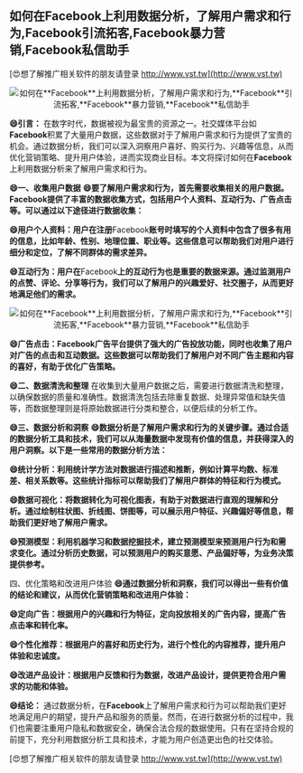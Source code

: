 ## **如何在**Facebook**上利用数据分析，了解用户需求和行为,**Facebook**引流拓客,**Facebook**暴力营销,**Facebook**私信助手**

[😍想了解推广相关软件的朋友请登录 http://www.vst.tw](http://www.vst.tw)

 <center><img src="https://vst.tw/MP4/tuiguang/png/8.png" alt="如何在**Facebook**上利用数据分析，了解用户需求和行为,**Facebook**引流拓客,**Facebook**暴力营销,**Facebook**私信助手"></center>

**😄引言：**
在数字时代，数据被视为最宝贵的资源之一。社交媒体平台如**Facebook**积累了大量用户数据，这些数据对于了解用户需求和行为提供了宝贵的机会。通过数据分析，我们可以深入洞察用户喜好、购买行为、兴趣等信息，从而优化营销策略、提升用户体验，进而实现商业目标。本文将探讨如何在**Facebook**上利用数据分析来了解用户需求和行为。

**😄一、收集用户数据**
**😄要了解用户需求和行为，首先需要收集相关的用户数据。**Facebook**提供了丰富的数据收集方式，包括用户个人资料、互动行为、广告点击等。可以通过以下途径进行数据收集：**

**😄用户个人资料：用户在注册**Facebook**账号时填写的个人资料中包含了很多有用的信息，比如年龄、性别、地理位置、职业等。这些信息可以帮助我们对用户进行细分和定位，了解不同群体的需求差异。**

**😄互动行为：用户在**Facebook**上的互动行为也是重要的数据来源。通过监测用户的点赞、评论、分享等行为，我们可以了解用户的兴趣爱好、社交圈子，从而更好地满足他们的需求。**

 <center><img src="https://vst.tw/MP4/tuiguang/png/8.png" alt="如何在**Facebook**上利用数据分析，了解用户需求和行为,**Facebook**引流拓客,**Facebook**暴力营销,**Facebook**私信助手"></center>

**😄广告点击：**Facebook**广告平台提供了强大的广告投放功能，同时也收集了用户对广告的点击和互动数据。这些数据可以帮助我们了解用户对不同广告主题和内容的喜好，有助于优化广告策略。**

**😄二、数据清洗和整理**
在收集到大量用户数据之后，需要进行数据清洗和整理，以确保数据的质量和准确性。数据清洗包括去除重复数据、处理异常值和缺失值等，而数据整理则是将原始数据进行分类和整合，以便后续的分析工作。

**😄三、数据分析和洞察**
**😄数据分析是了解用户需求和行为的关键步骤。通过合适的数据分析工具和技术，我们可以从海量数据中发现有价值的信息，并获得深入的用户洞察。以下是一些常用的数据分析方法：**

**😄统计分析：利用统计学方法对数据进行描述和推断，例如计算平均数、标准差、相关系数等。这些统计指标可以帮助我们了解用户群体的特征和行为模式。**

**😄数据可视化：将数据转化为可视化图表，有助于对数据进行直观的理解和分析。通过绘制柱状图、折线图、饼图等，可以展示用户特征、兴趣偏好等信息，帮助我们更好地了解用户需求。**

**😄预测模型：利用机器学习和数据挖掘技术，建立预测模型来预测用户行为和需求变化。通过分析历史数据，可以预测用户的购买意愿、产品偏好等，为业务决策提供参考。**

四、优化策略和改进用户体验
**😄通过数据分析和洞察，我们可以得出一些有价值的结论和建议，从而优化营销策略和改进用户体验：**

**😄定向广告：根据用户的兴趣和行为特征，定向投放相关的广告内容，提高广告点击率和转化率。**

**😄个性化推荐：根据用户的喜好和历史行为，进行个性化的内容推荐，提升用户体验和忠诚度。**

**😄改进产品设计：根据用户反馈和行为数据，改进产品设计，提供更符合用户需求的功能和体验。**

**😄结论：**
通过数据分析，在**Facebook**上了解用户需求和行为可以帮助我们更好地满足用户的期望，提升产品和服务的质量。然而，在进行数据分析的过程中，我们也需要注重用户隐私和数据安全，确保合法合规的数据使用。只有在坚持合规的前提下，充分利用数据分析工具和技术，才能为用户创造更出色的社交体验。

[😍想了解推广相关软件的朋友请登录 http://www.vst.tw](http://www.vst.tw)



